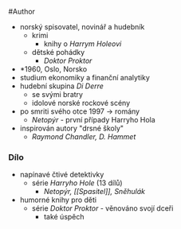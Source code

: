 #Author 

- norský spisovatel, novinář a hudebník
	- krimi
		- knihy o *Harrym Holeovi*
	- dětské pohádky
		- *Doktor Proktor*
- \*1960, Oslo, Norsko
- studium ekonomiky a finanční analytiky
- hudební skupina *Di Derre*
	- se svými bratry
	- idolové norské rockové scény
- po smriti svého otce 1997 -> romány
	- *Netopýr* - první případy Harryho Hola
- inspirován autory "drsné školy"
	- *Raymond Chandler, D. Hammet*
### Dílo
- napínavé čtivé detektivky
	- série *Harryho Hole* (13 dílů)
		- *Netopýr, [[Spasitel]], Sněhulák*
- humorné knihy pro děti
	- série *Doktor Proktor* - věnováno svojí dceři
		- také úspěch